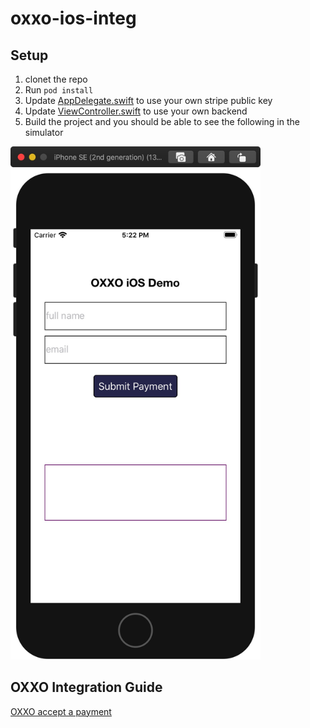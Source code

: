 # oxxo-ios-integ
## Setup

1. clonet the repo
2. Run `pod install`
3. Update [AppDelegate.swift](https://github.com/pololi-stripe/oxxo-ios-integ/blob/master/oxxo-ios-integ/AppDelegate.swift#L20) to use your own stripe public key
4. Update [ViewController.swift](https://github.com/pololi-stripe/oxxo-ios-integ/blob/master/oxxo-ios-integ/ViewController.swift#L24) to use your own backend
5. Build the project and you should be able to see the following in the simulator
<img src="https://github.com/pololi-stripe/oxxo-ios-integ/raw/master/oxxo-ios-example.jpg" alt="example" width="400">

## OXXO Integration Guide
[OXXO accept a payment](https://site-admin.stripe.com/docs/payments/oxxo?platform=ios&lang=ruby)
